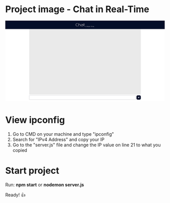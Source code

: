 # Project image - Chat in Real-Time

![Design preview](./public/assets/Chat-in-Real-Time-page.png)

# View ipconfig
  1. Go to CMD on your machine and type "ipconfig"
  2. Search for "IPv4 Address" and copy your IP
  3. Go to the "server.js" file and change the IP value on line 21 to what you copied

# Start project
  Run: <strong>npm start</strong> or <strong>nodemon server.js</strong>

Ready! 👍
